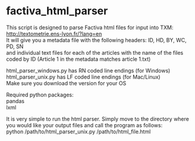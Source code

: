 # factiva_html_parser

This script is designed to parse Factiva html files for input into TXM: http://textometrie.ens-lyon.fr/?lang=en \
It will give you a metadata file with the following headers: ID, HD, BY, WC, PD, SN \
and individual text files for each of the articles with the name of the files coded by ID (Article 1 in the metadata matches article 1.txt) 


html_parser_windows.py has RN coded line endings (for Windows)\
html_parser_unix.py has LF coded line endings (for Mac/Linux)\
Make sure you download the version for your OS

Required python packages: \
pandas \
lxml

It is very simple to run the html parser. Simply move to the directory where you would like your output files and call the program as follows: \
python /path/to/html_parser_unix.py /path/to/html_file.html
